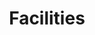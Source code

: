 ---
templateKey: clinic-page
language: en
title: Facilities
redirects: /en/the-clinic/facilities/
published: true
hero:
  display: true
  type: default
  image: /img/hero-facilities.jpg
  parallax: true
  title: >
    <span style="color:white">Facilities</span>
  indicator: true
  halfSize: false
customBlocks:
  display: true
  heading: true
  procedures: true
  blocks:
    - >
      <div>
        <p></P>
        <p></P>
      </div>
bgText:
  img: /img/parallax-financing.jpg
  display: false
  title: >
    <h1>Recaudos y Documentos a Consignar</h1>
  body: >
    ''
  footer: 
    display: true
    head: >
      <h4>;</h4>
    body: >
      <h3>¿Alguna Duda?</h3>
    link: /contacto
heading:
  display: true
  classname:  section-reasons
  title: "A Space Designed for Your Tranquility"
  content: >
    <p class="dv-subtitle text-center">A unique facilities, an exceptional technological equipment and an ideal environment for our patients to enjoy a different Dentistry with the highest level of comfort, hygiene and safety; always looking for the best possible result.</p>

gallery: 
  display: true
elements:
  - link: #
    bg: /img/lightbox-facilities-thumb-01.jpg
    title: MULTICENTRO EMPRESARIAL DEL ESTE
    body: >
      <p style="display:none"></p>
    icon: icon-search
    action: true
    placeholder: ''
  - link: #
    bg: /img/lightbox-facilities-thumb-02.jpg
    title: MAIN ACCESS
    body: >
      <p style="display:none"></p>
    icon: icon-search
    action: true
    placeholder: ''
  - link: #
    bg: /img/lightbox-facilities-thumb-03.jpg
    title: RECEPTION AREA
    body: >
      <p style="display:none"></p>
    icon: icon-search
    action: true
    placeholder: ''
  - link: #
    bg: /img/lightbox-facilities-thumb-04.jpg
    title: WAITING ROOM
    body: >
      <p style="display:none"></p>
    icon: icon-search
    action: true
    placeholder: ''
  - link: #
    bg: /img/lightbox-facilities-thumb-05.jpg
    title: WAITING ROOM
    body: >
      <p style="display:none"></p>
    icon: icon-search
    action: true
    placeholder: ''
  - link: #
    bg: /img/lightbox-facilities-thumb-06.jpg
    title: WAITING ROOM
    body: >
      <p style="display:none"></p>
    icon: icon-search
    action: true
    placeholder: ''
  - link: #
    bg: /img/lightbox-facilities-thumb-07.jpg
    title: TOILETS
    body: >
      <p style="display:none"></p>
    icon: icon-search
    action: true
    placeholder: ''
  - link: #
    bg: /img/lightbox-facilities-thumb-08.jpg
    title: CENTRAL CORRIDOR
    body: >
      <p style="display:none"></p>
    icon: icon-search
    action: true
    placeholder: ''
  - link: #
    bg: /img/lightbox-facilities-thumb-09.jpg
    title: DENTAL ROOM 1
    body: >
      <p style="display:none"></p>
    icon: icon-search
    action: true
    placeholder: ''
  - link: #
    bg: /img/lightbox-facilities-thumb-10.jpg
    title: INTERVIEW AREA
    body: >
      <p style="display:none"></p>
    icon: icon-search
    action: true
    placeholder: ''
  - link: #
    bg: /img/lightbox-facilities-thumb-11.jpg
    title: DENTAL ROOM 1
    body: >
      <p style="display:none"></p>
    icon: icon-search
    action: true
    placeholder: ''
  - link: #
    bg: /img/lightbox-facilities-thumb-12.jpg
    title: CLINICAL UNIT
    body: >
      <p style="display:none"></p>
    icon: icon-search
    action: true
    placeholder: ''
  - link: #
    bg: /img/lightbox-facilities-thumb-13.jpg
    title: DENTAL ROOM 2
    body: >
      <p style="display:none"></p>
    icon: icon-search
    action: true
    placeholder: ''
  - link: #
    bg: /img/lightbox-facilities-thumb-14.jpg
    title: STERILIZATION
    body: >
      <p style="display:none"></p>
    icon: icon-search
    action: true
    placeholder: ''
  - link: #
    bg: /img/lightbox-facilities-thumb-15.jpg
    title: DENTAL ROOM 2
    body: >
      <p style="display:none"></p>
    icon: icon-search
    action: true
    placeholder: ''
  - link: #
    bg: /img/lightbox-facilities-thumb-16.jpg
    title: RADIOLOGY
    body: >
      <p style="display:none"></p>
    icon: icon-search
    action: true
    placeholder: ''
  - link: #
    bg: /img/lightbox-facilities-thumb-17.jpg
    title: DENTAL ROOM 3
    body: >
      <p style="display:none"></p>
    icon: icon-search
    action: true
    placeholder: ''
  - link: #
    bg: /img/lightbox-facilities-thumb-18.jpg
    title: HIGH SUCTION
    body: >
      <p style="display:none"></p>
    icon: icon-search
    action: true
    placeholder: ''
  - link: #
    bg: /img/lightbox-facilities-thumb-19.jpg
    title: DENTAL ROOM 3
    body: >
      <p style="display:none"></p>
    icon: icon-search
    action: true
    placeholder: ''
  - link: #
    bg: /img/lightbox-facilities-thumb-20.jpg
    title: LED LIGHTING
    body: >
      <p style="display:none"></p>
    icon: icon-search
    action: true
    placeholder: ''
  - link: #
    bg: /img/lightbox-facilities-thumb-21.jpg
    title: LABORATORY
    body: >
      <p style="display:none"></p>
    icon: icon-search
    action: true
    placeholder: ''
reasons:
  display: false
  reasons:  
  - type: 1
    img: /img/icon-number-01.jpg  
    nameimg: ''
    title: ''
    paragraph:
      ''
banner:
  display: false
  img: /img/banner-financing.png
  paragraphs:
    - paragraph1:
        ''
      paragraph2:
        ''
    
social:
  display: true
  imgparallax: /img/parallax-follow-us.jpg
  title: Follow Us
  subtitle: On our blog and social networks
  additionalText: News, Articles, Topical Advices and Much More …
  icons:
    - icon:
        img: false
        class: icon-blog
      alt: blog
      nameicon: Blog
      link:
        href: /en/blog/
        target: _blank
        rel: noopener noreferrer
    - icon:
        img: false
        class: icon-instagram
      alt: instagram
      nameicon: Instagram
      link:
        href: https://www.instagram.com/dental_vip/
        target: _blank
        rel: noopener noreferrer
    - icon:
        img: false
        class: icon-facebook
      alt: facebook
      nameicon: Facebook
      link:
        href: https://www.facebook.com/dentalvip/
        target: _blank
        rel: noopener noreferrer


sections:
  display: false
  sections:  
  - type: 1
    titleimage: /img/procedures-implants.png
    contentimage: /img/procedures-implants.png 
    titlecontent: En la clínica...
    content: > 
      ''
lightQuote:
  color: '#fff'
  display: false
  img:
    ld: /img/procedures-aesthetic-dentistry.png
    pt: /img/procedures-aesthetic-dentistry.png
  content: ''
lightbox:
  display: true
  type: gridGallery
  placeholder: ROTATE THE DEVICE TO ENLARGE THE IMAGES
  images:
    - image: /img/lightbox-facilities-01-en.png
    - image: /img/lightbox-facilities-02-en.png
    - image: /img/lightbox-facilities-03-en.png
    - image: /img/lightbox-facilities-04-en.png
    - image: /img/lightbox-facilities-05-en.png
    - image: /img/lightbox-facilities-06-en.png
    - image: /img/lightbox-facilities-07-en.png
    - image: /img/lightbox-facilities-08-en.png
    - image: /img/lightbox-facilities-09-en.png
    - image: /img/lightbox-facilities-10-en.png
    - image: /img/lightbox-facilities-11-en.png
    - image: /img/lightbox-facilities-12-en.png
    - image: /img/lightbox-facilities-13-en.png
    - image: /img/lightbox-facilities-14-en.png
    - image: /img/lightbox-facilities-15-en.png
    - image: /img/lightbox-facilities-16-en.png
    - image: /img/lightbox-facilities-17-en.png
    - image: /img/lightbox-facilities-18-en.png
    - image: /img/lightbox-facilities-19-en.png
    - image: /img/lightbox-facilities-20-en.png
    - image: /img/lightbox-facilities-21-en.png

checkout:
  display: false
  title: ''
  options:
    - img: /img/icon-bank-transfer.png
      title: ''
      subTitle: ''

  checkout:
    - img: /img/icon-paypal.png
      to: /
      text: ''
  banner:
      aside: >
          ''
      img: /img/icon-travel.png


procedures:
  display: true
  title: ¡One Specialty for each treatment!
  procedures:
    - title: dental implants
      to: /en/the-clinic/dental-implants/
      img: /img/procedures-implants.png
    - title: Orthodontics
      to: /en/specialties/orthodontics/
      img: /img/procedures-orthodontics.png
    - title: Aesthetic Dentistry
      to:  /especialidades/aesthetic-dentistry/
      img: /img/procedures-aesthetic-dentistry.png



---
